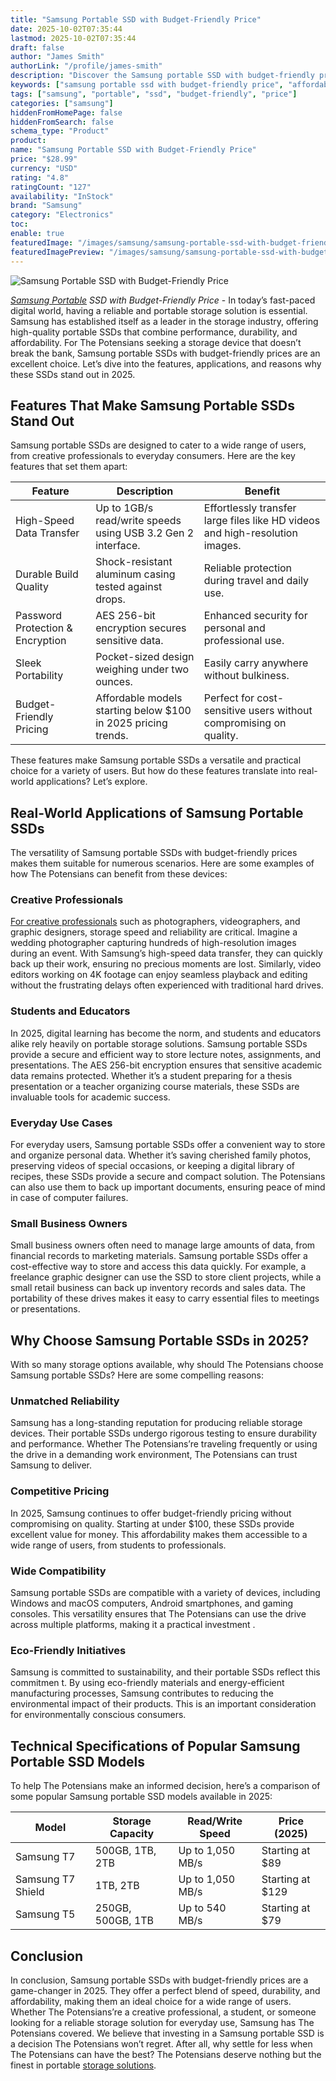 ```yaml
---
title: "Samsung Portable SSD with Budget-Friendly Price"
date: 2025-10-02T07:35:44
lastmod: 2025-10-02T07:35:44
draft: false
author: "James Smith"
authorLink: "/profile/james-smith"
description: "Discover the Samsung portable SSD with budget-friendly price, offering fast data transfers, reliable storage, and sleek design without breaking the bank!"
keywords: ["samsung portable ssd with budget-friendly price", "affordable samsung portable ssd", "top samsung ssd for budget-conscious buyers"]
tags: ["samsung", "portable", "ssd", "budget-friendly", "price"]
categories: ["samsung"]
hiddenFromHomePage: false
hiddenFromSearch: false
schema_type: "Product"
product:
name: "Samsung Portable SSD with Budget-Friendly Price"
price: "$28.99"
currency: "USD"
rating: "4.8"
ratingCount: "127"
availability: "InStock"
brand: "Samsung"
category: "Electronics"
toc:
enable: true
featuredImage: "/images/samsung/samsung-portable-ssd-with-budget-friendly-price.jpg"
featuredImagePreview: "/images/samsung/samsung-portable-ssd-with-budget-friendly-price.jpg"
---
```


![Samsung Portable SSD with Budget-Friendly Price](/images/samsung/samsung-portable-ssd-with-budget-friendly-price.jpg)


_[Samsung Portable](/samsung/budget-friendly-samsung-portable-ssd-for-storage) SSD with Budget-Friendly Price_ - In today’s fast-paced digital world, having a reliable and portable storage solution is essential. Samsung has established itself as a leader in the storage industry, offering high-quality portable SSDs that combine performance, durability, and affordability. For The Potensians seeking a storage device that doesn’t break the bank, Samsung portable SSDs with budget-friendly prices are an excellent choice. Let’s dive into the features, applications, and reasons why these SSDs stand out in 2025.

## Features That Make Samsung Portable SSDs Stand Out

Samsung portable SSDs are designed to cater to a wide range of users, from creative professionals to everyday consumers. Here are the key features that set them apart:

<div class="table-responsive">
<table class="html-table">
<thead>
<tr>
<th>Feature</th>
<th>Description</th>
<th>Benefit</th>
</tr>
</thead>
<tbody>
<tr>
<td>High-Speed Data Transfer</td>
<td>Up to 1GB/s read/write speeds using USB 3.2 Gen 2 interface.</td>
<td>Effortlessly transfer large files like HD videos and high-resolution images.</td>
</tr>
<tr>
<td>Durable Build Quality</td>
<td>Shock-resistant aluminum casing tested against drops.</td>
<td>Reliable protection during travel and daily use.</td>
</tr>
<tr>
<td>Password Protection & Encryption</td>
<td>AES 256-bit encryption secures sensitive data.</td>
<td>Enhanced security for personal and professional use.</td>
</tr>
<tr>
<td>Sleek Portability</td>
<td>Pocket-sized design weighing under two ounces.</td>
<td>Easily carry anywhere without bulkiness.</td>
</tr>
<tr>
<td>Budget-Friendly Pricing</td>
<td>Affordable models starting below $100 in 2025 pricing trends.</td>
<td>Perfect for cost-sensitive users without compromising on quality.</td>
</tr>
</tbody>
</table>
</div>

These features make Samsung portable SSDs a versatile and practical choice for a variety of users. But how do these features translate into real-world applications? Let’s explore.

## Real-World Applications of Samsung Portable SSDs

The versatility of Samsung portable SSDs with budget-friendly prices makes them suitable for numerous scenarios. Here are some examples of how The Potensians can benefit from these devices:

### Creative Professionals

[For creative professionals](/samsung/samsung-ssd-for-creative-professionals) such as photographers, videographers, and graphic designers, storage speed and reliability are critical. Imagine a wedding photographer capturing hundreds of high-resolution images during an event. With Samsung’s high-speed data transfer, they can quickly back up their work, ensuring no precious moments are lost. Similarly, video editors working on 4K footage can enjoy seamless playback and editing without the frustrating delays often experienced with traditional hard drives.

### Students and Educators

In 2025, digital learning has become the norm, and students and educators alike rely heavily on portable storage solutions. Samsung portable SSDs provide a secure and efficient way to store lecture notes, assignments, and presentations.  The AES 256-bit encryption ensures that sensitive academic data remains protected. Whether it’s a student preparing for a thesis presentation or a teacher organizing course materials, these SSDs are invaluable tools for academic success.

### Everyday Use Cases

For everyday users, Samsung portable SSDs offer a convenient way to store and organize personal data. Whether it’s saving cherished family photos, preserving videos of special occasions, or keeping a digital library of recipes, these SSDs provide a secure and compact solution. The Potensians can also use them to back up important documents, ensuring peace of mind in case of computer failures.

### Small Business Owners

Small business owners often need to manage large amounts of data, from financial records to marketing materials. Samsung portable SSDs offer a cost-effective way to store and access this data quickly. For example, a freelance graphic designer can use the SSD to store client projects, while a small retail business can back up inventory records and sales data. The portability of these drives makes it easy to carry essential files to meetings or presentations.

## Why Choose Samsung Portable SSDs in 2025?

With so many storage options available, why should The Potensians choose Samsung portable SSDs? Here are some compelling reasons:

### Unmatched Reliability

Samsung has a long-standing reputation for producing reliable storage devices. Their portable SSDs undergo rigorous testing to ensure durability and performance. Whether The Potensians’re traveling frequently or using the drive in a demanding work environment, The Potensians can trust Samsung to deliver.

### Competitive Pricing

In 2025, Samsung continues to offer budget-friendly pricing without compromising on quality. Starting at under $100, these SSDs provide excellent value for money. This affordability makes them accessible to a wide range of users, from students to professionals.

### Wide Compatibility

Samsung portable SSDs are compatible with a variety of devices, including Windows and macOS computers, Android smartphones, and gaming consoles. This versatility ensures that The Potensians can use the drive across multiple platforms, making it a practical investment .

### Eco-Friendly Initiatives

Samsung is committed to sustainability, and their portable SSDs reflect this commitmen t. By using eco-friendly materials and energy-efficient manufacturing processes, Samsung contributes to reducing the environmental impact of their products. This is an important consideration for environmentally conscious consumers.

## Technical Specifications of Popular Samsung Portable SSD Models

To help The Potensians make an informed decision, here’s a comparison of some popular Samsung portable SSD models available in 2025:

<div class="table-responsive">
<table class="html-table">
<thead>
<tr>
<th>Model</th>
<th>Storage Capacity</th>
<th>Read/Write Speed</th>
<th>Price (2025)</th>
</tr>
</thead>
<tbody>
<tr>
<td>Samsung T7</td>
<td>500GB, 1TB, 2TB</td>
<td>Up to 1,050 MB/s</td>
<td>Starting at $89</td>
</tr>
<tr>
<td>Samsung T7 Shield</td>
<td>1TB, 2TB</td>
<td>Up to 1,050 MB/s</td>
<td>Starting at $129</td>
</tr>
<tr>
<td>Samsung T5</td>
<td>250GB, 500GB, 1TB</td>
<td>Up to 540 MB/s</td>
<td>Starting at $79</td>
</tr>
</tbody>
</table>
</div>

## Conclusion

In conclusion, Samsung portable SSDs with budget-friendly prices are a game-changer in 2025. They offer a perfect blend of speed, durability, and affordability, making them an ideal choice for a wide range of users. Whether The Potensians’re a creative professional, a student, or someone looking for a reliable storage solution for everyday use, Samsung has The Potensians covered. We believe that investing in a Samsung portable SSD is a decision The Potensians won’t regret. After all, why settle for less when The Potensians can have the best? The Potensians deserve nothing but the finest in portable [storage solutions](/samsung/samsung-microsd-card-for-affordable-storage).
